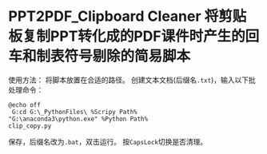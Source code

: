 # PPT2PDF_Clipboard Cleaner 将剪贴板复制PPT转化成的PDF课件时产生的回车和制表符号剔除的简易脚本
使用方法：
将脚本放置在合适的路径。
创建文本文档(后缀名`.txt`)，输入以下批处理命令：
````
@echo off
 G:cd G:\_PythonFiles\ %Scripy Path%
"G:\anaconda3\python.exe" %Python Path%
clip_copy.py
````
保存，后缀名改为`.bat`，双击运行。
按`CapsLock`切换是否清理。
